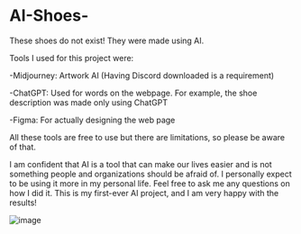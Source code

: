 # AI-Shoes-

These shoes do not exist! They were made using AI.

Tools I used for this project were:

-Midjourney: Artwork AI (Having Discord downloaded is a requirement)

-ChatGPT: Used for words on the webpage. For example, the shoe description was made only using ChatGPT

-Figma: For actually designing the web page 


All these tools are free to use but there are limitations, so please be aware of that.

I am confident that AI is a tool that can make our lives easier and is not something people and organizations should be afraid of. 
I personally expect to be using it more in my personal life. Feel free to ask me any questions on how I did it. 
This is my first-ever AI project, and I am very happy with the results!


![image](https://user-images.githubusercontent.com/98457140/227034128-dfefffca-adea-4fa6-b778-bff4d41b6ee9.png)
